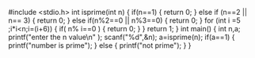 #include <stdio.h>
int isprime(int n)
{
  if(n==1)
  {
    return 0;
  }
  else if (n==2 || n== 3)
  {
    return 0;
  }
  else if(n%2==0 || n%3==0)
  {
    return 0;
  }
  for (int i =5 ;i*i<n;i=(i+6))
  {
    if( n% i==0 )
    {
      return 0;
    }
  }
  return 1;
}
int main()
{ 
  int n,a;
 printf("enter the n value\n" );
 scanf("%d",&n);
 a=isprime(n);
 if(a==1)
 {
   printf("number is prime");
 }
 else
 {
   printf("not prime");
 }
}
